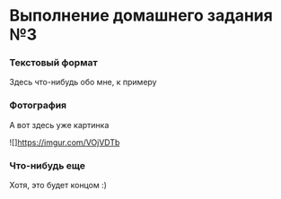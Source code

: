 # Выполнение домашнего задания №3

### Текстовый формат
Здесь что-нибудь обо мне, к примеру

### Фотография
А вот здесь уже картинка

![]https://imgur.com/VOjVDTb

### Что-нибудь еще
Хотя, это будет концом :)
